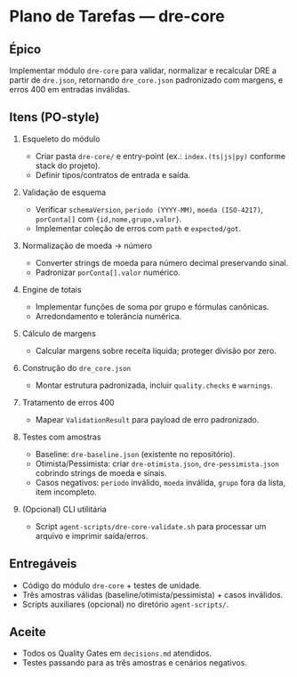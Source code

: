 # Plano de Tarefas — dre-core

## Épico
Implementar módulo `dre-core` para validar, normalizar e recalcular DRE a partir de `dre.json`, retornando `dre_core.json` padronizado com margens, e erros 400 em entradas inválidas.

## Itens (PO-style)
1) Esqueleto do módulo
   - Criar pasta `dre-core/` e entry-point (ex.: `index.(ts|js|py)` conforme stack do projeto).
   - Definir tipos/contratos de entrada e saída.

2) Validação de esquema
   - Verificar `schemaVersion`, `periodo (YYYY-MM)`, `moeda (ISO-4217)`, `porConta[]` com `{id,nome,grupo,valor}`.
   - Implementar coleção de erros com `path` e `expected/got`.

3) Normalização de moeda → número
   - Converter strings de moeda para número decimal preservando sinal.
   - Padronizar `porConta[].valor` numérico.

4) Engine de totais
   - Implementar funções de soma por grupo e fórmulas canônicas.
   - Arredondamento e tolerância numérica.

5) Cálculo de margens
   - Calcular margens sobre receita líquida; proteger divisão por zero.

6) Construção do `dre_core.json`
   - Montar estrutura padronizada, incluir `quality.checks` e `warnings`.

7) Tratamento de erros 400
   - Mapear `ValidationResult` para payload de erro padronizado.

8) Testes com amostras
   - Baseline: `dre-baseline.json` (existente no repositório).
   - Otimista/Pessimista: criar `dre-otimista.json`, `dre-pessimista.json` cobrindo strings de moeda e sinais.
   - Casos negativos: `periodo` inválido, `moeda` inválida, `grupo` fora da lista, item incompleto.

9) (Opcional) CLI utilitária
   - Script `agent-scripts/dre-core-validate.sh` para processar um arquivo e imprimir saída/erros.

## Entregáveis
- Código do módulo `dre-core` + testes de unidade.
- Três amostras válidas (baseline/otimista/pessimista) + casos inválidos.
- Scripts auxiliares (opcional) no diretório `agent-scripts/`.

## Aceite
- Todos os Quality Gates em `decisions.md` atendidos.
- Testes passando para as três amostras e cenários negativos.

